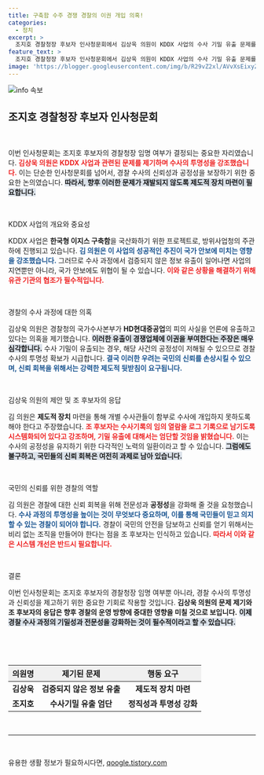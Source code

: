 ```yaml
---
title: 구축함 수주 경쟁 경찰의 이권 개입 의혹!
categories:
  - 정치
excerpt: >
  조지호 경찰청장 후보자 인사청문회에서 김상욱 의원이 KDDX 사업의 수사 기밀 유출 문제를 지적하며 대책을 요구했다. 경찰 내 수사 개입 방지 제도 마련 필요성이 강조된 가운데, 조 후보자는 유출 행위에 대한 엄단 의지를 밝혔다.
feature_text: >
  조지호 경찰청장 후보자 인사청문회에서 김상욱 의원이 KDDX 사업의 수사 기밀 유출 문제를 지적하며 대책을 요구했다. 경찰 내 수사 개입 방지 제도 마련 필요성이 강조된 가운데, 조 후보자는 유출 행위에 대한 엄단 의지를 밝혔다.
image: 'https://blogger.googleusercontent.com/img/b/R29vZ2xl/AVvXsEixyZcFfHzMRdzZMjFBmAUKJYCLCGyLL1o632UiGVXcaFdKo_bkvkuCioo0uUKlGfBVcT3P84aROyZIXSBEx3Aw5nCQ3pTgDom1WDC4m8eifvWiAmWEEVb4x6G_l8C0QH225ldMjyaFvpxGEBGNO37VmDTDMHGhJPq73UglMfDca1-0aw/s1600/blogspot.png'
---
```


<p><img src="https://blogger.googleusercontent.com/img/b/R29vZ2xl/AVvXsEixyZcFfHzMRdzZMjFBmAUKJYCLCGyLL1o632UiGVXcaFdKo_bkvkuCioo0uUKlGfBVcT3P84aROyZIXSBEx3Aw5nCQ3pTgDom1WDC4m8eifvWiAmWEEVb4x6G_l8C0QH225ldMjyaFvpxGEBGNO37VmDTDMHGhJPq73UglMfDca1-0aw/s1600/blogspot.png" alt="info 속보" /></p>

<h2 data-ke-size="size26">조지호 경찰청장 후보자 인사청문회</h2>

<p data-ke-size="size16">&nbsp;</p>

<p>이번 인사청문회는 조지호 후보자의 경찰청장 임명 여부가 결정되는 중요한 자리였습니다. <b><span style="color: #ee2323;">김상욱 의원은 KDDX 사업과 관련된 문제를 제기하며 수사의 투명성을 강조했습니다.</span></b> 이는 단순한 인사청문회를 넘어서, 경찰 수사의 신뢰성과 공정성을 보장하기 위한 중요한 논의였습니다. <b><span style="background-color: #21538527;">따라서, 향후 이러한 문제가 재발되지 않도록 제도적 장치 마련이 필요합니다.</span></b> </p>

<p data-ke-size="size16">&nbsp;</p>

<p>KDDX 사업의 개요와 중요성</p>

<p>KDDX 사업은 <b>한국형 이지스 구축함</b>을 국산화하기 위한 프로젝트로, 방위사업청의 주관 하에 진행되고 있습니다. <b><span style="color: #1a5490;">김 의원은 이 사업의 성공적인 추진이 국가 안보에 미치는 영향을 강조했습니다.</span></b> 그러므로 수사 과정에서 검증되지 않은 정보 유출이 일어나면 사업의 지연뿐만 아니라, 국가 안보에도 위협이 될 수 있습니다. <b><span style="color: #ee2323;">이와 같은 상황을 해결하기 위해 유관 기관의 협조가 필수적입니다.</span></b></p>

<p data-ke-size="size16">&nbsp;</p>

<p>경찰의 수사 과정에 대한 의혹</p>

<p>김상욱 의원은 경찰청의 국가수사본부가 <b>HD현대중공업</b>의 피의 사실을 언론에 유출하고 있다는 의혹을 제기했습니다. <b><span style="background-color: #21538527;">이러한 유출이 경쟁업체에 이권을 부여한다는 주장은 매우 심각합니다.</span></b> 수사 기밀이 유출되는 경우, 해당 사건의 공정성이 저해될 수 있으므로 경찰 수사의 투명성 확보가 시급합니다. <b><span style="color: #1a5490;">결국 이러한 우려는 국민의 신뢰를 손상시킬 수 있으며, 신뢰 회복을 위해서는 강력한 제도적 뒷받침이 요구됩니다.</span></b></p>

<p data-ke-size="size16">&nbsp;</p>

<p>김상욱 의원의 제안 및 조 후보자의 응답</p>

<p>김 의원은 <b>제도적 장치</b> 마련을 통해 개별 수사관들이 함부로 수사에 개입하지 못하도록 해야 한다고 주장했습니다. <b><span style="color: #ee2323;">조 후보자는 수사기록의 임의 열람을 로그 기록으로 남기도록 시스템화되어 있다고 강조하며, 기밀 유출에 대해서는 엄단할 것임을 밝혔습니다.</span></b> 이는 수사의 공정성을 유지하기 위한 다각적인 노력의 일환이라고 할 수 있습니다. <b><span style="background-color: #21538527;">그럼에도 불구하고, 국민들의 신뢰 회복은 여전히 과제로 남아 있습니다.</span></b></p>

<p data-ke-size="size16">&nbsp;</p>

<p>국민의 신뢰를 위한 경찰의 역할</p>

<p>김 의원은 경찰에 대한 신뢰 회복을 위해 전문성과 <b>공정성</b>을 강화해 줄 것을 요청했습니다. <b><span style="color: #1a5490;">수사 과정의 투명성을 높이는 것이 무엇보다 중요하며, 이를 통해 국민들이 믿고 의지할 수 있는 경찰이 되어야 합니다.</span></b> 경찰이 국민의 안전을 담보하고 신뢰를 얻기 위해서는 비리 없는 조직을 만들어야 한다는 점을 조 후보자는 인식하고 있습니다. <b><span style="color: #ee2323;">따라서 이와 같은 시스템 개선은 반드시 필요합니다.</span></b></p>

<p data-ke-size="size16">&nbsp;</p>

<p>결론</p>

<p>이번 인사청문회는 조지호 후보자의 경찰청장 임명 여부뿐 아니라, 경찰 수사의 투명성과 신뢰성을 제고하기 위한 중요한 기회로 작용할 것입니다. <b>김상욱 의원의 문제 제기와 조 후보자의 응답은 향후 경찰의 운영 방향에 중대한 영향을 미칠 것으로 보입니다.</b> <b><span style="background-color: #21538527;">이제 경찰 수사 과정의 기밀성과 전문성을 강화하는 것이 필수적이라고 할 수 있습니다.</span></b>   </p>

<p><br/></p>

<p data-ke-size="size16">&nbsp;</p>

<table style="width: 100%; border-collapse: collapse;">
    <thead>
        <tr>
            <th style="text-align: center; height: 30px; background-color: #f0f0f0;">의원명</th>
            <th style="text-align: center; height: 30px; background-color: #f0f0f0;">제기된 문제</th>
            <th style="text-align: center; height: 30px; background-color: #f0f0f0;">행동 요구</th>
        </tr>
    </thead>
    <tbody>
        <tr>
            <td style="text-align: center; height: 17px;"><b>김상욱</b></td>
            <td style="text-align: center; height: 17px;"><b>검증되지 않은 정보 유출</b></td>
            <td style="text-align: center; height: 17px;"><b>제도적 장치 마련</b></td>
        </tr>
        <tr>
            <td style="text-align: center; height: 17px;"><b>조지호</b></td>
            <td style="text-align: center; height: 17px;"><b>수사기밀 유출 엄단</b></td>
            <td style="text-align: center; height: 17px;"><b>정직성과 투명성 강화</b></td>
        </tr>
    </tbody>
</table> 

<p data-ke-size="size16">&nbsp;</p>

<hr>

<p data-ke-size="size16">&nbsp;</p>
유용한 생활 정보가 필요하시다면, <a href="https://qoogle.tistory.com" rel="dofollow">qoogle.tistory.com</a>


